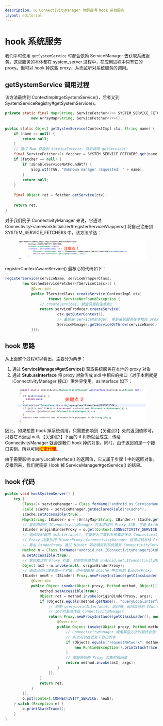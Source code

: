 ```yaml
---
description: 以 ConnectivityManager 为例说明 hook 系统服务
layout: editorial
---
```


# hook 系统服务

&#x20;我们平时使用  `getSystemService` 时都会依赖 ServiceManager 去获取系统服务，这些服务的本体都在 system\_server 进程中，在应用进程中只有它的 proxy。但可以 hook 掉这些 proxy，从而监听对系统服务的调用。

## getSystemService 调用过程

该方法最终到 ContextImpl#getSystemService()，后者又到 SystemServiceRegistry#getSystemService()。

```java
private static final Map<String, ServiceFetcher<?>> SYSTEM_SERVICE_FETCHERS =
            new ArrayMap<String, ServiceFetcher<?>>();
            
public static Object getSystemService(ContextImpl ctx, String name) {
    if (name == null) {
        return null;
    }
    // 通过 Map 获取到 ServiceFetcher，然后调用 getService()
    final ServiceFetcher<?> fetcher = SYSTEM_SERVICE_FETCHERS.get(name);
    if (fetcher == null) {
        if (sEnableServiceNotFoundWtf) {
            Slog.wtf(TAG, "Unknown manager requested: " + name);
        }
        return null;
    }

    final Object ret = fetcher.getService(ctx);
    
    return ret;
}
```

对于我们例子 ConnectivityManager 来说，它通过  ConnectivityFrameworkInitializer#registerServiceWrappers() 将自己注册到 SYSTEM\_SERVICE\_FETCHERS 中，该方法节选：

<figure><img src="../.gitbook/assets/image (3).png" alt=""><figcaption></figcaption></figure>

registerContextAwareService() 最核心的代码如下：

```java
registerService(serviceName, serviceWrapperClass,
        new CachedServiceFetcher<TServiceClass>() {
            @Override
            public TServiceClass createService(ContextImpl ctx)
                    throws ServiceNotFoundException {
                // createService() 就会调用到注意点1 
                return serviceProducer.createService(
                        ctx.getOuterContext(),
                        // 最终到 ServiceManager, 拿到系统服务在本地的 proxy 对象
                        ServiceManager.getServiceOrThrow(serviceName));
            }});
```

## hook 思路

从上面整个过程可以看出，主要分为两步：

1. 通过 **ServiceManager#getService()** 获取系统服务在本地的 proxy 对象
2. 通过 **Stub.asInterface** 将 proxy 对象传成 aidl 中相应的接口（对于本例就是 IConnectivityManager 接口）供外界使用。asInterface 如下：

<figure><img src="../.gitbook/assets/image.png" alt=""><figcaption></figcaption></figure>

因此，如果想要 hook 掉系统调用，只需要影响到【关键点2】处的返回值即可，只要它不返回 null，【关键点2】下面的 if 判断就会成立，传给 ConnectivityManager 就会是我们 hook 掉的对象。同时，由于返回的是一个接口实例，所以可用<mark style="color:red;">**动态代理**</mark>。

由于需要影响 queryLocalInterface() 的返回值，它又属于步骤 1 中的返回对象。反推回来，我们就需要 Hook 掉 ServiceManager#getService() 的结果。

## hook 代码

```java
public void hookSystemServer() {
    try {
        Class<?> serviceManager = Class.forName("android.os.ServiceManager");
        Field sCache = serviceManager.getDeclaredField("sCache");
        sCache.setAccessible(true);
        Map<String, IBinder> o = (ArrayMap<String, IBinder>) sCache.get(null);
        // 拿到原始的 IConnectivityManager 在本进程的 Proxy 对象，它是 BinderProxy 类型
        IBinder originBinderProxy = o.get(Context.CONNECTIVITY_SERVICE);
        // 通过反射调用 asInterface()，主要是为了拿到系统真正传给 ConnectivityManager 的 Proxy 对象，它是 IConnectivityManager 的内部类
        // Proxy 内部执行 BinderProxy，ConnectivityManager 将请求转发给 Proxy，Proxy 再将请求传给 BinderProxy
        // 再由 BinderProxy 通过 binder 驱动调用到系统服务 ConnectivityService
        Method m = Class.forName("android.net.IConnectivityManager$Stub").getMethod("asInterface", IBinder.class);
        m.setAccessible(true);
        // 拿到真正的 Proxy 对象，它的实际类型是 android.net.IConnectivityManager.Stub.Proxy
        Object asI = m.invoke(null, originBinderProxy);
        // 通过动态代理生成一个对象，用于替换掉 sCache 中对应的 BinderProxy
        IBinder newB = (IBinder) Proxy.newProxyInstance(getClassLoader(), new Class[]{IBinder.class}, new InvocationHandler() {
            @Override
            public Object invoke(Object proxy, Method method, Object[] args) throws Throwable {
                method.setAccessible(true);
                Object ret = method.invoke(originBinderProxy, args);
                if (Objects.equals(method.getName(), "queryLocalInterface")) {
                    // 影响 queryLocalInterface() 返回值，返回自己的 IConnectivityManager 对象
                    // 这个对象会传给 ConnectivityManager
                    return Proxy.newProxyInstance(getClassLoader(), new Class[]{Class.forName("android.net.IConnectivityManager")}, new InvocationHandler() {
                        @Override
                        public Object invoke(Object proxy, Method method, Object[] args) throws Throwable {
                            // ConnectivityManager 调用某些方法时最终会到 IConnectivityManager#requestNetwork
                            // 所以可以在此处干自己的事
                            if (Objects.equals("requestNetwork", method.getName())) {
                                new RuntimeException().printStackTrace();
                            }
                            // 拿最原始的 Proxy 对象的返回值
                            return method.invoke(asI, args);
                        }
                    });
                }
                return ret;
            }
        });
        o.put(Context.CONNECTIVITY_SERVICE, newB);
    } catch (Exception e) {
        e.printStackTrace();
    }
}
```
